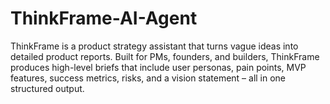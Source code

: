 # ThinkFrame-AI-Agent
ThinkFrame is a product strategy assistant that turns vague ideas into detailed product reports. Built for PMs, founders, and builders, ThinkFrame produces high-level briefs that include user personas, pain points, MVP features, success metrics, risks, and a vision statement – all in one structured output. 
